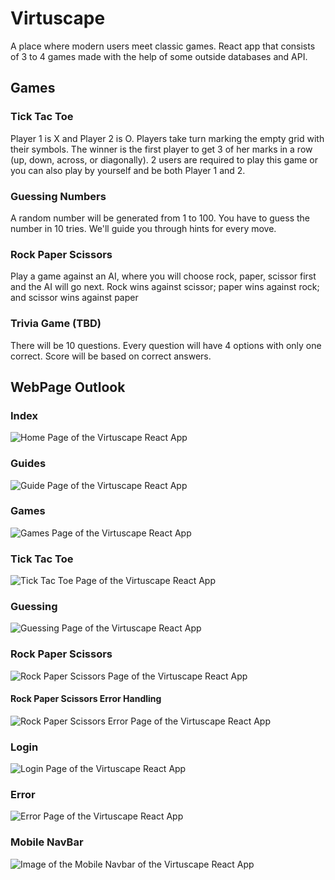 # Virtuscape
A place where modern users meet classic games. React app that consists of 3 to 4 games made with the help of some outside databases and API.

## Games

### Tick Tac Toe
Player 1 is X and Player 2 is O. Players take turn marking the empty grid with their symbols. The winner is the first player to get 3 of her marks in a row (up, down, across, or diagonally). 2 users are required to play this game or you can also play by yourself and be both Player 1 and 2.

### Guessing Numbers
A random number will be generated from 1 to 100. You have to guess the number in 10 tries. We'll guide you through hints for every move.

### Rock Paper Scissors
Play a game against an AI, where you will choose rock, paper, scissor first and the AI will go next. Rock wins against scissor; paper wins against rock; and scissor wins against paper

### Trivia Game (TBD)
There will be 10 questions. Every question will have 4 options with only one correct. Score will be based on correct answers.

## WebPage Outlook

### Index
![Home Page of the Virtuscape React App](Home.png)

### Guides
![Guide Page of the Virtuscape React App](Guide.png)

### Games
![Games Page of the Virtuscape React App](Games.png)

### Tick Tac Toe
![Tick Tac Toe Page of the Virtuscape React App](TickTacToe.png)

### Guessing
![Guessing Page of the Virtuscape React App](Guessing.png)

### Rock Paper Scissors
![Rock Paper Scissors Page of the Virtuscape React App](Rps.png)

#### Rock Paper Scissors Error Handling
![Rock Paper Scissors Error Page of the Virtuscape React App](RpsError.png)

### Login
![Login Page of the Virtuscape React App](Login.png)


### Error
![Error Page of the Virtuscape React App](Error.png)

### Mobile NavBar
![Image of the Mobile Navbar of the Virtuscape React App](MobileNav.png)
